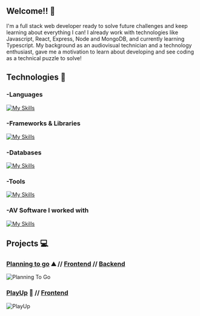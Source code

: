 ## Welcome!! 👋
I'm a full stack web developer ready to solve future challenges and keep learning about everything I can! I already work with technologies like Javascript, React, Express, Node and MongoDB, and currently learning Typescript. My background as an audiovisual technician and a technology enthusiast, gave me a motivation to learn about developing and see coding as a technical puzzle to solve!

## Technologies 🚀
### -Languages
[![My Skills](https://skillicons.dev/icons?i=js,html,css,ts)](https://skillicons.dev)
### -Frameworks & Libraries
[![My Skills](https://skillicons.dev/icons?i=react,express,nodejs,bootstrap,vite)](https://skillicons.dev)
### -Databases
[![My Skills](https://skillicons.dev/icons?i=mongodb)](https://skillicons.dev)
### -Tools
[![My Skills](https://skillicons.dev/icons?i=vscode,postman)](https://skillicons.dev)
### -AV Software I worked with
[![My Skills](https://skillicons.dev/icons?i=pr,ae,ps)](https://skillicons.dev)

## Projects 💻
### [Planning to go](https://planningtogo.netlify.app/) ⛰️ // [Frontend](https://github.com/IvanBM4/Planning-To-Go) // [Backend](https://github.com/IvanBM4/server-planningtogo)

![Planning To Go](https://github.com/user-attachments/assets/8bc660fc-08f4-481d-a093-08778a233fe1)

### [PlayUp](https://playup.netlify.app/) 🎲 // [Frontend](https://github.com/efrontinan/PlayUp_Boardgames) 

![PlayUp](https://github.com/user-attachments/assets/f7d1cbcd-f96a-45b1-b032-8e6b807a43f3)


<!--
**IvanBM4/IvanBM4** is a ✨ _special_ ✨ repository because its `README.md` (this file) appears on your GitHub profile.

Here are some ideas to get you started:

- 🔭 I’m currently working on ...
- 🌱 I’m currently learning ...
- 👯 I’m looking to collaborate on ...
- 🤔 I’m looking for help with ...
- 💬 Ask me about ...
- 📫 How to reach me: ...
- 😄 Pronouns: ...
- ⚡ Fun fact: ...
-->
